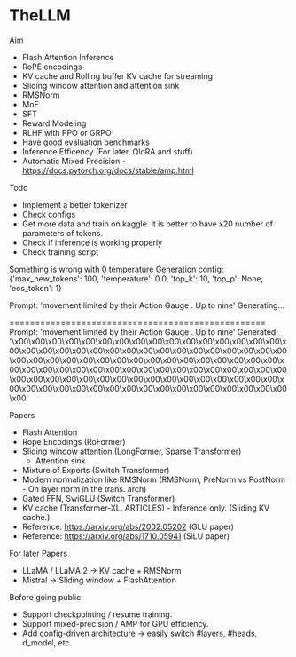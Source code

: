 # TheLLM

Aim
- Flash Attention Inference
- RoPE encodings
- KV cache and Rolling buffer KV cache for streaming
- Sliding window attention and attention sink
- RMSNorm
- MoE
- SFT
- Reward Modeling
- RLHF with PPO or GRPO
- Have good evaluation benchmarks
- Inference Efficency (For later, QloRA and stuff)
- Automatic Mixed Precision - https://docs.pytorch.org/docs/stable/amp.html

Todo
- Implement a better tokenizer
- Check configs
- Get more data and train on kaggle. it is better to have x20 number of parameters of tokens.
- Check if inference is working properly
- Check training script

Something is wrong with 0 temperature
Generation config: {'max_new_tokens': 100, 'temperature': 0.0, 'top_k': 10, 'top_p': None, 'eos_token': 1}

Prompt: 'movement limited by their Action Gauge . Up to nine'
Generating...

==================================================
Prompt: 'movement limited by their Action Gauge . Up to nine'
Generated: '\x00\x00\x00\x00\x00\x00\x00\x00\x00\x00\x00\x00\x00\x00\x00\x00\x00\x00\x00\x00\x00\x00\x00\x00\x00\x00\x00\x00\x00\x00\x00\x00\x00\x00\x00\x00\x00\x00\x00\x00\x00\x00\x00\x00\x00\x00\x00\x00\x00\x00\x00\x00\x00\x00\x00\x00\x00\x00\x00\x00\x00\x00\x00\x00\x00\x00\x00\x00\x00\x00\x00\x00\x00\x00\x00\x00\x00\x00\x00\x00\x00\x00\x00\x00\x00\x00\x00\x00\x00\x00\x00\x00\x00\x00\x00\x00\x00\x00\x00\x00'


Papers 
- Flash Attention
- Rope Encodings (RoFormer)
- Sliding window attention (LongFormer, Sparse Transformer)
    - Attention sink
- Mixture of Experts (Switch Transformer)
- Modern normalization like RMSNorm (RMSNorm, PreNorm vs PostNorm - On layer norm in the trans. arch)
- Gated FFN, SwiGLU (Switch Transformer)
- KV cache (Transformer-XL, ARTICLES) - Inference only. (Sliding KV cache.)
- Reference: https://arxiv.org/abs/2002.05202 (GLU paper)
- Reference: https://arxiv.org/abs/1710.05941 (SiLU paper)

For later Papers
- LLaMA / LLaMA 2 → KV cache + RMSNorm
- Mistral → Sliding window + FlashAttention


Before going public
- Support checkpointing / resume training.
- Support mixed-precision / AMP for GPU efficiency.
- Add config-driven architecture → easily switch #layers, #heads, d_model, etc.